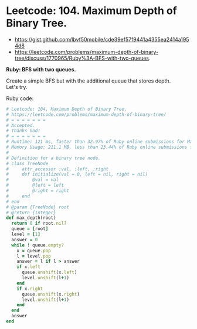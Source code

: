 # Leetcode: 104. Maximum Depth of Binary Tree. 

- https://gist.github.com/lbvf50mobile/cde39ef57f9441a4355ea2414a1954d8
- https://leetcode.com/problems/maximum-depth-of-binary-tree/discuss/1770965/Ruby%3A-BFS-with-two-queues.
 
**Ruby: BFS with two queues.**

Create a simple BFS but with the additional queue that stores depth.  
Let's try.

Ruby code:
```Ruby
# Leetcode: 104. Maximum Depth of Binary Tree. 
# https://leetcode.com/problems/maximum-depth-of-binary-tree/
# = = = = = = =
# Accepted.
# Thanks God!
# = = = = = = =
# Runtime: 121 ms, faster than 32.97% of Ruby online submissions for Maximum Depth of Binary Tree.
# Memory Usage: 211.1 MB, less than 23.44% of Ruby online submissions for Maximum Depth of Binary Tree.
#
# Definition for a binary tree node.
# class TreeNode
#     attr_accessor :val, :left, :right
#     def initialize(val = 0, left = nil, right = nil)
#         @val = val
#         @left = left
#         @right = right
#     end
# end
# @param {TreeNode} root
# @return {Integer}
def max_depth(root)
  return 0 if root.nil?
  queue = [root]
  level = [1]
  answer = 0
  while ! queue.empty?
    x = queue.pop
    l = level.pop
    answer = l if l > answer
    if x.left
      queue.unshift(x.left)
      level.unshift(l+1)
    end
    if x.right
      queue.unshift(x.right)
      level.unshift(l+1)
    end
  end
  answer
end
```
